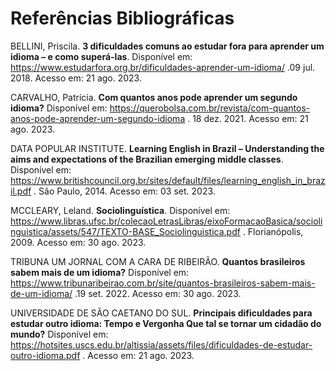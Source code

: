 # Referências Bibliográficas

BELLINI, Priscila. **3 dificuldades comuns ao estudar fora para aprender um idioma – e como superá-las**. Disponível em: https://www.estudarfora.org.br/dificuldades-aprender-um-idioma/ .09 jul. 2018. Acesso em: 21 ago. 2023.

CARVALHO, Patrícia. **Com quantos anos pode aprender um segundo idioma?** Disponível em: https://querobolsa.com.br/revista/com-quantos-anos-pode-aprender-um-segundo-idioma . 18 dez. 2021. Acesso em: 21 ago. 2023.

DATA POPULAR INSTITUTE. **Learning English in Brazil – Understanding the aims and expectations of the Brazilian emerging middle classes**. Disponível em: https://www.britishcouncil.org.br/sites/default/files/learning_english_in_brazil.pdf . São Paulo, 2014. Acesso em: 03 set. 2023. 

MCCLEARY, Leland. **Sociolinguística**. Disponível em: https://www.libras.ufsc.br/colecaoLetrasLibras/eixoFormacaoBasica/sociolinguistica/assets/547/TEXTO-BASE_Sociolinguistica.pdf . Florianópolis, 2009. Acesso em: 30 ago. 2023.

TRIBUNA UM JORNAL COM A CARA DE RIBEIRÃO. **Quantos brasileiros sabem mais de um idioma?** Disponível em: https://www.tribunaribeirao.com.br/site/quantos-brasileiros-sabem-mais-de-um-idioma/ .19 set. 2022. Acesso em: 30 ago. 2023.

UNIVERSIDADE DE SÃO CAETANO DO SUL. **Principais dificuldades para estudar outro idioma: Tempo e Vergonha Que tal se tornar um cidadão do mundo?** Disponível em: https://hotsites.uscs.edu.br/altissia/assets/files/dificuldades-de-estudar-outro-idioma.pdf . Acesso em: 21 ago. 2023.
